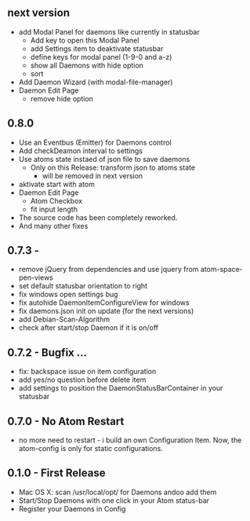 ## next version
* add Modal Panel for daemons like currently in statusbar
  * Add key to open this Modal Panel
  * add Settings item to deaktivate statusbar
  * define keys for modal panel (1-9-0 and a-z)
  * show all Daemons with hide option
  * sort
* Add Daemon Wizard (with modal-file-manager)
* Daemon Edit Page
  * remove hide option


## 0.8.0
* Use an Eventbus (Emitter) for Daemons control
* Add checkDeamon interval to settings
* Use atoms state instaed of json file to save daemons
  * Only on this Release: transform json to atoms state
    * will be removed in next version
* aktivate start with atom
* Daemon Edit Page
  * Atom Checkbox
  * fit input length
* The source code has been completely reworked.
* And many other fixes


## 0.7.3 -
* remove jQuery from dependencies and use jquery from atom-space-pen-views
* set default statusbar orientation to right
* fix windows open settings bug
* fix autohide DaemonItemConfigureView for windows
* fix daemons.json init on update (for the next versions)
* add Debian-Scan-Algorithm
* check after start/stop Daemon if it is on/off

## 0.7.2 - Bugfix ...
* fix: backspace issue on item configuration
* add yes/no question before delete item
* add settings to position the DaemonStatusBarContainer in your statusbar

## 0.7.0 - No Atom Restart
* no more need to restart - i build an own Configuration Item. Now, the atom-config is only for static configurations.

## 0.1.0 - First Release
* Mac OS X: scan /usr/local/opt/ for Daemons andoo add them
* Start/Stop Daemons with one click in your Atom status-bar
* Register your Daemons in Config
